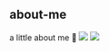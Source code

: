## about-me
a little about me 🤗
[![](https://img.shields.io/badge/Facebook-NguyenMinhThai-red)](https://www.facebook.com/swan.uahage )
[![](https://img.shields.io/badge/Gmail-minthai222%40gmail.com-green)](mailto:minthai222@gmail.com)

